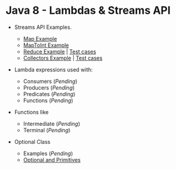 # Java 8 - Lambdas & Streams API

* Streams API Examples.
    * [Map Example](src/main/java/streams/maps/)
    * [MapToInt Example](src/main/java/streams/maps/)
    * [Reduce Example](src/main/java/streams/reduce/) | [Test cases](src/test/java/streams/reduce/ReduceExamplesTest.java)
    * [Collectors Example](src/main/java/streams/collect/) | [Test cases](src/test/java/streams/collect/CollectorsExampleTest.java)

* Lambda expressions used with:
    * Consumers (*Pending*)
    * Producers (*Pending*)
    * Predicates (*Pending*)
    * Functions (*Pending*)

* Functions like 
    * Intermediate (*Pending*)
    * Terminal (*Pending*)

* Optional Class
    * Examples (*Pending*)
    * [Optional and Primitives](src/main/java/optional/primitives/)